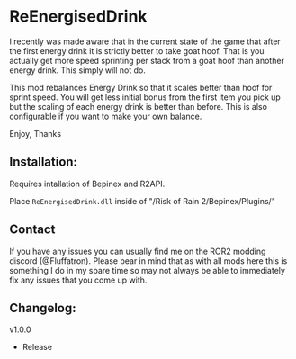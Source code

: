 # ReEnergisedDrink

I recently was made aware that in the current state of the game that after the first energy drink it is strictly better to take goat hoof. That is you actually get more speed sprinting per stack from a goat hoof than another energy drink. This simply will not do.

This mod rebalances Energy Drink so that it scales better than hoof for sprint speed. You will get less initial bonus from the first item you pick up but the scaling of each energy drink is better than before. This is also configurable if you want to make your own balance.

Enjoy,
Thanks

## Installation:

Requires intallation of Bepinex and R2API. 

Place `ReEnergisedDrink.dll` inside of "/Risk of Rain 2/Bepinex/Plugins/"

## Contact

If you have any issues you can usually find me on the ROR2 modding discord (@Fluffatron). Please bear in mind that as with all mods here this is something I do in my spare time so may not always be able to immediately fix any issues that you come up with. 

## Changelog:

v1.0.0 
- Release